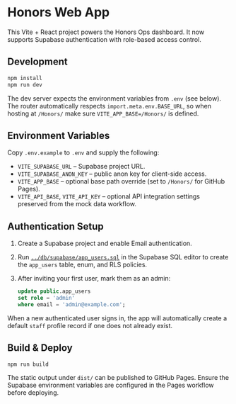 # Honors Web App

This Vite + React project powers the Honors Ops dashboard. It now supports Supabase authentication with role-based access control.

## Development

```sh
npm install
npm run dev
```

The dev server expects the environment variables from `.env` (see below). The router automatically respects `import.meta.env.BASE_URL`, so when hosting at `/Honors/` make sure `VITE_APP_BASE=/Honors/` is defined.

## Environment Variables

Copy `.env.example` to `.env` and supply the following:

- `VITE_SUPABASE_URL` – Supabase project URL.
- `VITE_SUPABASE_ANON_KEY` – public anon key for client-side access.
- `VITE_APP_BASE` – optional base path override (set to `/Honors/` for GitHub Pages).
- `VITE_API_BASE`, `VITE_API_KEY` – optional API integration settings preserved from the mock data workflow.

## Authentication Setup

1. Create a Supabase project and enable Email authentication.
2. Run [`../db/supabase/app_users.sql`](../db/supabase/app_users.sql) in the Supabase SQL editor to create the `app_users` table, enum, and RLS policies.
3. After inviting your first user, mark them as an admin:

   ```sql
   update public.app_users
   set role = 'admin'
   where email = 'admin@example.com';
   ```

When a new authenticated user signs in, the app will automatically create a default `staff` profile record if one does not already exist.

## Build & Deploy

```sh
npm run build
```

The static output under `dist/` can be published to GitHub Pages. Ensure the Supabase environment variables are configured in the Pages workflow before deploying.
